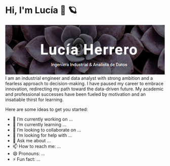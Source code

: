 # Hi, I'm Lucía 🍫 🪐

<img src=fondo.PNG>
I am an industrial engineer and data analyst with strong ambition and a fearless approach to decision-making.
I have paused my career to embrace innovation, redirecting my path toward the data-driven future.
My academic and professional successes have been fueled by motivation and an insatiable thirst for learning.

Here are some ideas to get you started:

- 🔭 I’m currently working on ...
- 🌱 I’m currently learning ...
- 👯 I’m looking to collaborate on ...
- 🤔 I’m looking for help with ...
- 💬 Ask me about ...
- 📫 How to reach me: ...
- 😄 Pronouns: ...
- ⚡ Fun fact: ...
  
